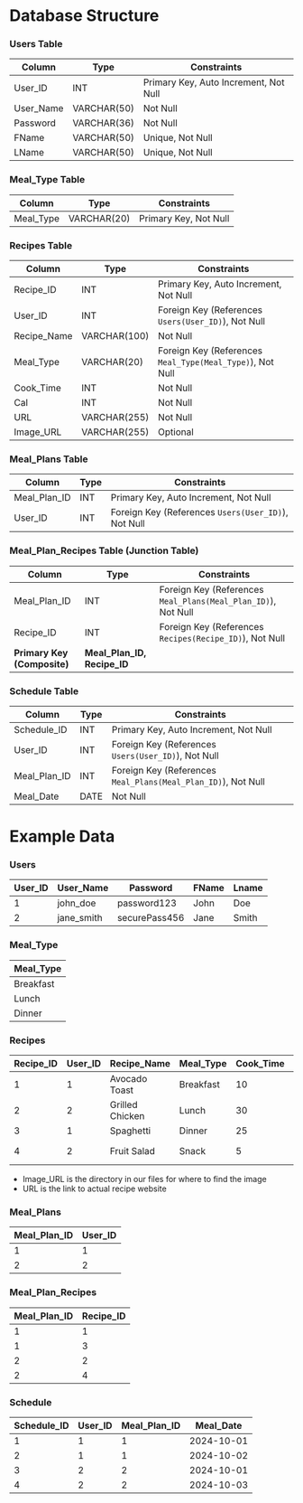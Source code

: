 # Database Structure

### Users Table
| Column      | Type         | Constraints           |
|-------------|--------------|-----------------------|
| User_ID     | INT          | Primary Key, Auto Increment, Not Null |
| User_Name   | VARCHAR(50)  | Not Null             |
| Password    | VARCHAR(36)  | Not Null             |
|FName        | VARCHAR(50)  | Unique, Not Null     |
|LName        | VARCHAR(50)  | Unique, Not Null     |

### Meal_Type Table
| Column      | Type         | Constraints           |
|-------------|--------------|-----------------------|
| Meal_Type   | VARCHAR(20)  | Primary Key, Not Null |

### Recipes Table
| Column       | Type          | Constraints                     |
|--------------|---------------|---------------------------------|
| Recipe_ID    | INT           | Primary Key, Auto Increment, Not Null |
| User_ID      | INT           | Foreign Key (References `Users(User_ID)`), Not Null |
| Recipe_Name  | VARCHAR(100)  | Not Null                        |
| Meal_Type    | VARCHAR(20)   | Foreign Key (References `Meal_Type(Meal_Type)`), Not Null |
| Cook_Time    | INT           | Not Null                        |
| Cal          | INT           | Not Null                        |
| URL          | VARCHAR(255)  | Not Null                        |
| Image_URL    | VARCHAR(255)  | Optional                        |

### Meal_Plans Table
| Column        | Type         | Constraints                     |
|---------------|--------------|---------------------------------|
| Meal_Plan_ID  | INT          | Primary Key, Auto Increment, Not Null |
| User_ID       | INT          | Foreign Key (References `Users(User_ID)`), Not Null |

### Meal_Plan_Recipes Table (Junction Table)
| Column        | Type         | Constraints                    |
|---------------|--------------|--------------------------------|
| Meal_Plan_ID  | INT          | Foreign Key (References `Meal_Plans(Meal_Plan_ID)`), Not Null |
| Recipe_ID     | INT          | Foreign Key (References `Recipes(Recipe_ID)`), Not Null |
| **Primary Key (Composite)** | **Meal_Plan_ID, Recipe_ID** | |

### Schedule Table
| Column        | Type         | Constraints                    |
|---------------|--------------|--------------------------------|
| Schedule_ID   | INT          | Primary Key, Auto Increment, Not Null |
| User_ID       | INT          | Foreign Key (References `Users(User_ID)`), Not Null |
| Meal_Plan_ID  | INT          | Foreign Key (References `Meal_Plans(Meal_Plan_ID)`), Not Null |
| Meal_Date     | DATE         | Not Null                       |

# Example Data 
### Users
| User_ID | User_Name  | Password       | FName  | Lname  |
|---------|------------|----------------|--------|--------|
| 1       | john_doe   | password123    |John    |Doe     |
| 2       | jane_smith | securePass456  |Jane    |Smith   |

### Meal_Type
| Meal_Type    |
|--------------|
| Breakfast    |
| Lunch        |
| Dinner       |


### Recipes
| Recipe_ID | User_ID | Recipe_Name      | Meal_Type | Cook_Time | Cal | URL                       | Image_URL              |
|-----------|---------|------------------|-----------|-----------|-----|---------------------------|-------------------------|
| 1         | 1       | Avocado Toast    | Breakfast | 10        | 250 | example.com/avocado-toast | images/avocado.jpg  |
| 2         | 2       | Grilled Chicken  | Lunch     | 30        | 400 | example.com/grilled-chicken | images/chicken.jpg  |
| 3         | 1       | Spaghetti        | Dinner    | 25        | 600 | example.com/spaghetti     | images/spaghetti.jpg |
| 4         | 2       | Fruit Salad      | Snack     | 5         | 150 | example.com/fruit-salad   | images/fruit.jpg     |

* Image_URL is the directory in our files for where to find the image 
* URL is the link to actual recipe website 

### Meal_Plans
| Meal_Plan_ID | User_ID |
|--------------|---------|
| 1            | 1       |
| 2            | 2       |

### Meal_Plan_Recipes
| Meal_Plan_ID | Recipe_ID |
|--------------|-----------|
| 1            | 1         |
| 1            | 3         |
| 2            | 2         |
| 2            | 4         |

### Schedule
| Schedule_ID | User_ID | Meal_Plan_ID | Meal_Date  |
|-------------|---------|--------------|------------|
| 1           | 1       | 1            | 2024-10-01 |
| 2           | 1       | 1            | 2024-10-02 |
| 3           | 2       | 2            | 2024-10-01 |
| 4           | 2       | 2            | 2024-10-03 |
